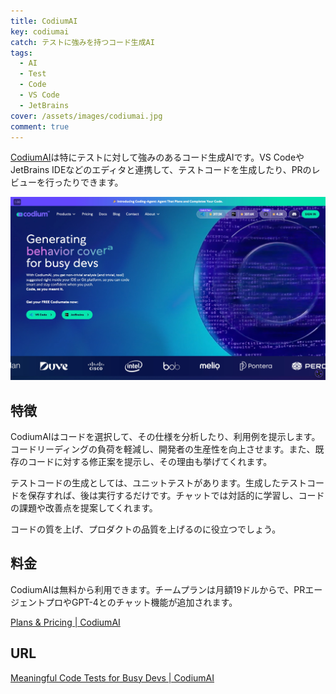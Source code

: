 ```yaml
---
title: CodiumAI
key: codiumai
catch: テストに強みを持つコード生成AI
tags:
  - AI
  - Test
  - Code
  - VS Code
  - JetBrains
cover: /assets/images/codiumai.jpg
comment: true
---
```


[CodiumAI](https://www.codium.ai/)は特にテストに対して強みのあるコード生成AIです。VS CodeやJetBrains IDEなどのエディタと連携して、テストコードを生成したり、PRのレビューを行ったりできます。

[![CodiumAIのWebサイト](/assets/images/codiumai.jpg)](https://www.codium.ai/)

<!--more-->

## 特徴

CodiumAIはコードを選択して、その仕様を分析したり、利用例を提示します。コードリーディングの負荷を軽減し、開発者の生産性を向上させます。また、既存のコードに対する修正案を提示し、その理由も挙げてくれます。

テストコードの生成としては、ユニットテストがあります。生成したテストコードを保存すれば、後は実行するだけです。チャットでは対話的に学習し、コードの課題や改善点を提案してくれます。

コードの質を上げ、プロダクトの品質を上げるのに役立つでしょう。

## 料金

CodiumAIは無料から利用できます。チームプランは月額19ドルからで、PRエージェントプロやGPT-4とのチャット機能が追加されます。

[Plans & Pricing \| CodiumAI](https://www.codium.ai/pricing/)

## URL

[Meaningful Code Tests for Busy Devs \| CodiumAI](https://www.codium.ai/)

